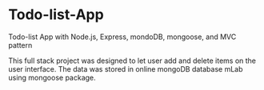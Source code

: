 # Todo-list-App
Todo-list App with Node.js, Express, mondoDB, mongoose, and MVC pattern

This full stack project was designed to let user add and delete items on the user interface. The data was stored in online mongoDB database mLab using mongoose package.
